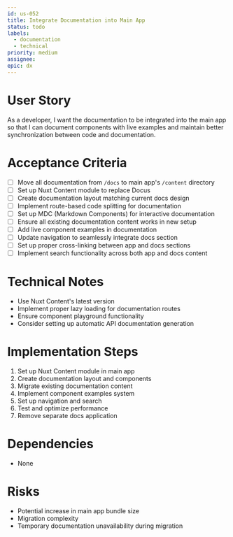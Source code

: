 ```yaml
---
id: us-052
title: Integrate Documentation into Main App
status: todo
labels:
  - documentation
  - technical
priority: medium
assignee:
epic: dx
---
```


# User Story

As a developer, I want the documentation to be integrated into the main app so that I can document components with live examples and maintain better synchronization between code and documentation.

# Acceptance Criteria

- [ ] Move all documentation from `/docs` to main app's `/content` directory
- [ ] Set up Nuxt Content module to replace Docus
- [ ] Create documentation layout matching current docs design
- [ ] Implement route-based code splitting for documentation
- [ ] Set up MDC (Markdown Components) for interactive documentation
- [ ] Ensure all existing documentation content works in new setup
- [ ] Add live component examples in documentation
- [ ] Update navigation to seamlessly integrate docs section
- [ ] Set up proper cross-linking between app and docs sections
- [ ] Implement search functionality across both app and docs content

# Technical Notes

- Use Nuxt Content's latest version
- Implement proper lazy loading for documentation routes
- Ensure component playground functionality
- Consider setting up automatic API documentation generation

# Implementation Steps

1. Set up Nuxt Content module in main app
2. Create documentation layout and components
3. Migrate existing documentation content
4. Implement component examples system
5. Set up navigation and search
6. Test and optimize performance
7. Remove separate docs application

# Dependencies

- None

# Risks

- Potential increase in main app bundle size
- Migration complexity
- Temporary documentation unavailability during migration
